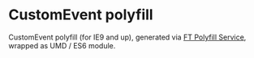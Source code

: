 # CustomEvent polyfill

CustomEvent polyfill (for IE9 and up), generated via [FT Polyfill Service](https://github.com/financial-times/polyfill-service), wrapped as UMD / ES6 module.

